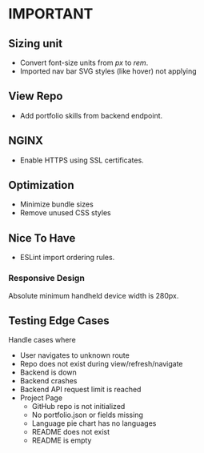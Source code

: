 # IMPORTANT

## Sizing unit

- Convert font-size units from _px_ to _rem_.
- Imported nav bar SVG styles (like hover) not applying

## View Repo

- Add portfolio skills from backend endpoint.

## NGINX

- Enable HTTPS using SSL certificates.

## Optimization

- Minimize bundle sizes
- Remove unused CSS styles

## Nice To Have

- ESLint import ordering rules.

### Responsive Design

Absolute minimum handheld device width is 280px.

## Testing Edge Cases

Handle cases where

- User navigates to unknown route
- Repo does not exist during view/refresh/navigate
- Backend is down
- Backend crashes
- Backend API request limit is reached
- Project Page
  - GitHub repo is not initialized
  - No portfolio.json or fields missing
  - Language pie chart has no languages
  - README does not exist
  - README is empty
